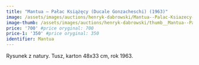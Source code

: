 ```yaml
---
title: "Mantua – Pałac Książęcy (Ducale Gonzacheschi) (1963)"
image: /assets/images/auctions/henryk-dabrowski/Mantua--Palac-Ksiazecy-Ducale-Gonzacheschi-1963.jpg
image-thumb: /assets/images/auctions/henryk-dabrowski/thumb__Mantua--Palac-Ksiazecy-Ducale-Gonzacheschi-1963.jpg
price: '700' #price oryginal: 700
price-1: '350' #price oryginal: 350
identifier: Mantua
---
```


Rysunek z natury. Tusz, karton 48x33 cm, rok 1963.